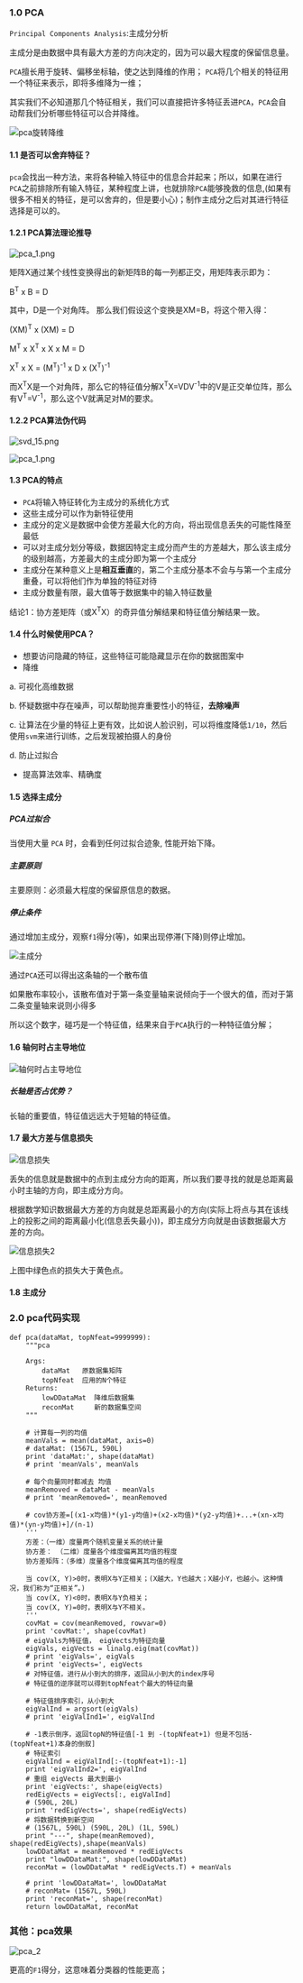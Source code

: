 ### 1.0 PCA
`Principal Components Analysis`:主成分分析

主成分是由数据中具有最大方差的方向决定的，因为可以最大程度的保留信息量。

`PCA`擅长用于旋转、偏移坐标轴，使之达到降维的作用；
`PCA`将几个相关的特征用一个特征来表示，即将多维降为一维；

其实我们不必知道那几个特征相关，我们可以直接把许多特征丢进`PCA`，`PCA`会自动帮我们分析哪些特征可以合并降维。 

![pca旋转降维](http://img.blog.csdn.net/20160207114645575)

#### 1.1 是否可以舍弃特征？
`pca`会找出一种方法，来将各种输入特征中的信息合并起来；所以，如果在进行`PCA`之前排除所有输入特征，某种程度上讲，也就排除`PCA`能够挽救的信息,(如果有很多不相关的特征，是可以舍弃的，但是要小心)；制作主成分之后对其进行特征选择是可以的。

#### 1.2.1 PCA算法理论推导
![pca_1.png](https://i.imgur.com/nMjUa9l.png)

矩阵X通过某个线性变换得出的新矩阵B的每一列都正交，用矩阵表示即为：

B<sup>T</sup> x B = D

其中，D是一个对角阵。 那么我们假设这个变换是XM=B，将这个带入得：

(XM)<sup>T</sup> x (XM) = D

M<sup>T</sup> x X<sup>T</sup> x X x M = D

X<sup>T</sup> x X = (M<sup>T</sup>)<sup>-1</sup> x D x (X<sup>T</sup>)<sup>-1</sup>

而X<sup>T</sup>X是一个对角阵，那么它的特征值分解X<sup>T</sup>X=VDV<sup>-1</sup>中的V是正交单位阵，那么有V<sup>T</sup>=V<sup>-1</sup>，那么这个V就满足对M的要求。

#### 1.2.2 PCA算法伪代码
![svd_15.png](https://i.imgur.com/W7c21LY.png)

![pca_1.png](https://i.imgur.com/nqdbRUz.png)

#### 1.3 PCA的特点
- `PCA`将输入特征转化为主成分的系统化方式
- 这些主成分可以作为新特征使用
- 主成分的定义是数据中会使方差最大化的方向，将出现信息丢失的可能性降至最低
- 可以对主成分划分等级，数据因特定主成分而产生的方差越大，那么该主成分的级别越高，方差最大的主成分即为第一个主成分
- 主成分在某种意义上是**相互垂直**的，第二个主成分基本不会与与第一个主成分重叠，可以将他们作为单独的特征对待
- 主成分数量有限，最大值等于数据集中的输入特征数量

结论1：协方差矩阵（或X<sup>T</sup>X）的奇异值分解结果和特征值分解结果一致。

#### 1.4 什么时候使用PCA？
- 想要访问隐藏的特征，这些特征可能隐藏显示在你的数据图案中
- 降维

a. 可视化高维数据

b. 怀疑数据中存在噪声，可以帮助抛弃重要性小的特征，**去除噪声**

c. 让算法在少量的特征上更有效，比如说人脸识别，可以将维度降低`1/10`，然后使用`svm`来进行训练，之后发现被拍摄人的身份

d. 防止过拟合

- 提高算法效率、精确度

#### 1.5 选择主成分
##### PCA过拟合
当使用大量 `PCA` 时，会看到任何过拟合迹象, 性能开始下降。

##### 主要原则
主要原则：必须最大程度的保留原信息的数据。

##### 停止条件
通过增加主成分，观察`f1`得分(等)，如果出现停滞(下降)则停止增加。

![主成分](http://img.blog.csdn.net/20171206233759666?watermark/2/text/aHR0cDovL2Jsb2cuY3Nkbi5uZXQvemhuaW5nMTJM/font/5a6L5L2T/fontsize/400/fill/I0JBQkFCMA==/dissolve/70/gravity/SouthEast)

通过`PCA`还可以得出这条轴的一个散布值

如果散布率较小，该散布值对于第一条变量轴来说倾向于一个很大的值，而对于第二条变量轴来说则小得多 

所以这个数字，碰巧是一个特征值，结果来自于`PCA`执行的一种特征值分解；

#### 1.6 轴何时占主导地位

![轴何时占主导地位](http://img.blog.csdn.net/20171206235513061?watermark/2/text/aHR0cDovL2Jsb2cuY3Nkbi5uZXQvemhuaW5nMTJM/font/5a6L5L2T/fontsize/400/fill/I0JBQkFCMA==/dissolve/70/gravity/SouthEast)

##### 长轴是否占优势？
长轴的重要值，特征值远远大于短轴的特征值。

#### 1.7 最大方差与信息损失
![信息损失](https://i.imgur.com/AeYD61A.png)

丢失的信息就是数据中的点到主成分方向的距离，所以我们要寻找的就是总距离最小时主轴的方向，即主成分方向。

根据数学知识数据最大方差的方向就是总距离最小的方向(实际上将点与其在该线上的投影之间的距离最小化(信息丢失最小))，即主成分方向就是由该数据最大方差的方向。

![信息损失2](https://i.imgur.com/2kcb8ki.png)

上图中绿色点的损失大于黄色点。

#### 1.8 主成分

### 2.0 pca代码实现
```
def pca(dataMat, topNfeat=9999999):
    """pca

    Args:
        dataMat   原数据集矩阵
        topNfeat  应用的N个特征
    Returns:
        lowDDataMat  降维后数据集
        reconMat     新的数据集空间
    """

    # 计算每一列的均值
    meanVals = mean(dataMat, axis=0)
    # dataMat: (1567L, 590L)
    print 'dataMat:', shape(dataMat)
    # print 'meanVals', meanVals

    # 每个向量同时都减去 均值
    meanRemoved = dataMat - meanVals
    # print 'meanRemoved=', meanRemoved

    # cov协方差=[(x1-x均值)*(y1-y均值)+(x2-x均值)*(y2-y均值)+...+(xn-x均值)*(yn-y均值)+]/(n-1)
    '''
    方差：（一维）度量两个随机变量关系的统计量
    协方差： （二维）度量各个维度偏离其均值的程度
    协方差矩阵：（多维）度量各个维度偏离其均值的程度

    当 cov(X, Y)>0时，表明X与Y正相关；(X越大，Y也越大；X越小Y，也越小。这种情况，我们称为“正相关”。)
    当 cov(X, Y)<0时，表明X与Y负相关；
    当 cov(X, Y)=0时，表明X与Y不相关。
    '''
    covMat = cov(meanRemoved, rowvar=0)
    print 'covMat:', shape(covMat)
    # eigVals为特征值， eigVects为特征向量
    eigVals, eigVects = linalg.eig(mat(covMat))
    # print 'eigVals=', eigVals
    # print 'eigVects=', eigVects
    # 对特征值，进行从小到大的排序，返回从小到大的index序号
    # 特征值的逆序就可以得到topNfeat个最大的特征向量

    # 特征值排序索引，从小到大
    eigValInd = argsort(eigVals)
    # print 'eigValInd1=', eigValInd

    # -1表示倒序，返回topN的特征值[-1 到 -(topNfeat+1) 但是不包括-(topNfeat+1)本身的倒叙]
    # 特征索引
    eigValInd = eigValInd[:-(topNfeat+1):-1]
    print 'eigValInd2=', eigValInd
    # 重组 eigVects 最大到最小
    print 'eigVects:', shape(eigVects)
    redEigVects = eigVects[:, eigValInd]
    # (590L, 20L)
    print 'redEigVects=', shape(redEigVects)
    # 将数据转换到新空间
    # (1567L, 590L) (590L, 20L) (1L, 590L)
    print "---", shape(meanRemoved), shape(redEigVects),shape(meanVals)
    lowDDataMat = meanRemoved * redEigVects
    print "lowDDataMat:", shape(lowDDataMat)
    reconMat = (lowDDataMat * redEigVects.T) + meanVals

    # print 'lowDDataMat=', lowDDataMat
    # reconMat= (1567L, 590L)
    print 'reconMat=', shape(reconMat)
    return lowDDataMat, reconMat
```

### 其他：pca效果
![pca_2](https://i.imgur.com/L9GeQ4b.png)

更高的`F1`得分，这意味着分类器的性能更高；
